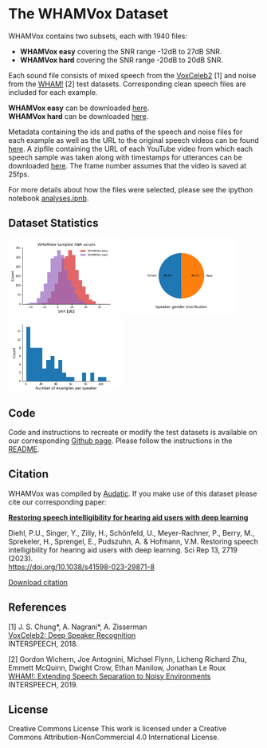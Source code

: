 # The WHAMVox Dataset

WHAMVox contains two subsets, each with 1940 files:  
- **WHAMVox easy** covering the SNR range -12dB to 27dB SNR.  
- **WHAMVox hard** covering the SNR range -20dB to 20dB SNR.  

Each sound file consists of mixed speech from the [VoxCeleb2](https://www.robots.ox.ac.uk/~vgg/data/voxceleb/vox2.html) \[1] 
and noise from the [WHAM!](https://wham.whisper.ai/) \[2] test datasets. 
Corresponding clean speech files are included for each example.

**WHAMVox easy** can be downloaded [here](https://www.audatic.ai/download_WHAMVox/WHAMVox_easy.zip).   
**WHAMVox hard** can be downloaded [here](https://www.audatic.ai/download_WHAMVox/WHAMVox_hard.zip).  

Metadata containing the ids and paths of the speech and noise files for each example as well as the URL to the original speech videos can be found [here](https://github.com/audatic-team/WHAMVox/tree/master/WHAMVox_test.csv). A zipfile containing the URL of each YouTube video from which each speech sample was taken along with timestamps for utterances can be downloaded <a href="https://github.com/audatic-team/WHAMVox/tree/master/speech_url_time_stamps.zip" download>here</a>. The frame number assumes that the video is saved at 25fps.  


For more details about how the files were selected, please see the ipython notebook [analyses.ipnb](https://github.com/audatic-team/WHAMVox/tree/master/analyses.ipynb).   

## Dataset Statistics
<p float="left">
  <img src="assets/images/both_snr_distribution.png" width="45%" /> 
  <img src="assets/images/gender_distribution.png" width="45%" />
  <img src="assets/images/num_examples_per_speaker.png" width="45%" />
</p>  
  
## Code

Code and instructions to recreate or modify the test datasets is available on our corresponding [Github page](https://github.com/audatic-team/WHAMVox/tree/master). Please follow the instructions in the [README](https://github.com/audatic-team/WHAMVox/tree/master/README.md). 

## Citation
WHAMVox was compiled by [Audatic](https://audatic.ai/). 
If you make use of this dataset please cite our corresponding paper:    

[**Restoring speech intelligibility for hearing aid users with deep learning**](https://www.nature.com/articles/s41598-023-29871-8)

Diehl, P.U., Singer, Y., Zilly, H., Schönfeld, U., Meyer-Rachner, P., Berry, M., Sprekeler, H., Sprengel, E., Pudszuhn, A. & Hofmann, V.M. Restoring speech intelligibility for hearing aid users with deep learning. Sci Rep 13, 2719 (2023).\
https://doi.org/10.1038/s41598-023-29871-8

[Download citation](https://citation-needed.springer.com/v2/references/10.1038/s41598-023-29871-8?format=refman&flavour=citation)

## References  

\[1]  J. S. Chung*, A. Nagrani*, A. Zisserman  
[VoxCeleb2: Deep Speaker Recognition](https://www.robots.ox.ac.uk/~vgg/publications/2018/Chung18a/chung18a.pdf)  
INTERSPEECH, 2018.  

\[2] Gordon Wichern, Joe Antognini, Michael Flynn, Licheng Richard Zhu, Emmett McQuinn, Dwight Crow, Ethan Manilow, Jonathan Le Roux  
[WHAM!: Extending Speech Separation to Noisy Environments](https://arxiv.org/pdf/1907.01160.pdf)  
INTERSPEECH, 2019.

## License

Creative Commons License
This work is licensed under a Creative Commons Attribution-NonCommercial 4.0 International License. 
